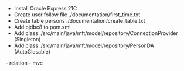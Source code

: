 - Install Oracle Express 21C
- Create user follow file ./documentation/first_time.txt
- Create table persons ./documentation/create_table.txt
- Add ojdbc8 to pom.xml
- Add class ./src/main/java/mft/model/repository/ConnectionProvider (Singleton)
- Add class ./src/main/java/mft/model/repository/PersonDA (AutoClosable)




[//]: # (todo : ) 
    - relation 
    - mvc
    